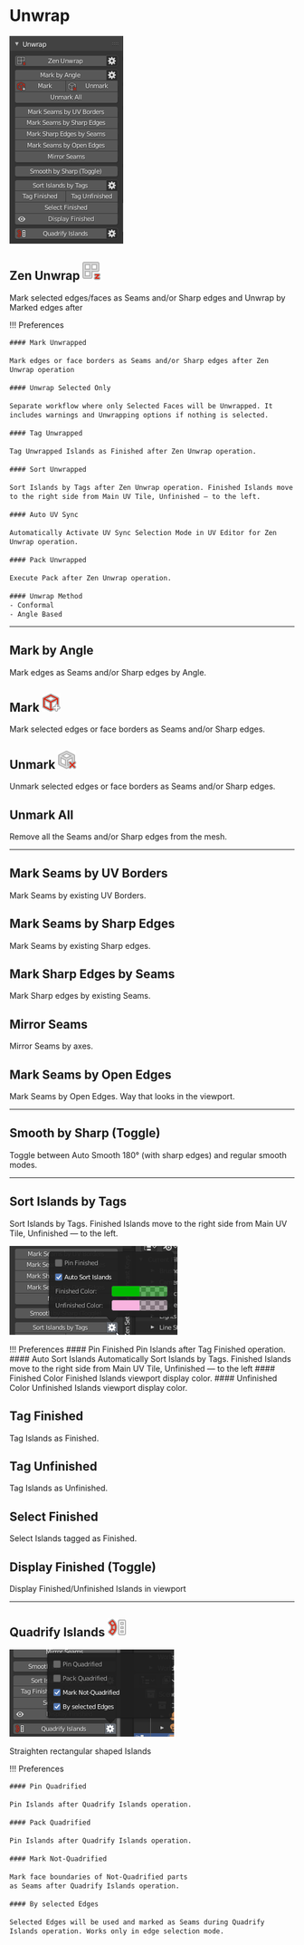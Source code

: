 # Unwrap

![Unwrap](img/screen/unwrap/unwrapMainPanel.png)

## Zen Unwrap ![Zen Unwrap](img/icons/zen-unwrap@2x.png)

Mark selected edges/faces as Seams and/or Sharp edges and Unwrap by Marked edges after

!!! Preferences

    #### Mark Unwrapped

    Mark edges or face borders as Seams and/or Sharp edges after Zen Unwrap operation

    #### Unwrap Selected Only

    Separate workflow where only Selected Faces will be Unwrapped. It includes warnings and Unwrapping options if nothing is selected.

    #### Tag Unwrapped

    Tag Unwrapped Islands as Finished after Zen Unwrap operation.

    #### Sort Unwrapped

    Sort Islands by Tags after Zen Unwrap operation. Finished Islands move to the right side from Main UV Tile, Unfinished — to the left.

    #### Auto UV Sync

    Automatically Activate UV Sync Selection Mode in UV Editor for Zen Unwrap operation.

    #### Pack Unwrapped

    Execute Pack after Zen Unwrap operation.

    #### Unwrap Method
    - Conformal
    - Angle Based

---
## Mark by Angle

Mark edges as Seams and/or Sharp edges by Angle.

## Mark ![Mark Seams](img/icons/mark-seams@2x.png)

Mark selected edges or face borders as Seams and/or Sharp edges.

## Unmark ![Unmark Seams](img/icons/unmark-seams@2x.png)

Unmark selected edges or face borders as Seams and/or Sharp edges.

## Unmark All

Remove all the Seams and/or Sharp edges from the mesh.

---
## Mark Seams by UV Borders
Mark Seams by existing UV Borders.

## Mark Seams by Sharp Edges
Mark Seams by existing Sharp edges.

## Mark Sharp Edges by Seams
Mark Sharp edges by existing Seams.

## Mirror Seams
Mirror Seams by axes.

## Mark Seams by Open Edges
Mark Seams by Open Edges. Way that looks in the viewport.

---
## Smooth by Sharp (Toggle)
Toggle between Auto Smooth 180° (with sharp edges) and regular smooth modes.

---
## Sort Islands by Tags
Sort Islands by Tags. Finished Islands move to the right side from Main UV Tile, Unfinished — to the left.

![Unwrap](img/screen/unwrap/finished_options.png)

!!! Preferences
    #### Pin Finished
    Pin Islands after Tag Finished operation.
    #### Auto Sort Islands
    Automatically Sort Islands by Tags. Finished Islands move to the right side from Main UV Tile, Unfinished — to the left
    #### Finished Color
    Finished Islands viewport display color.
    #### Unfinished Color
    Unfinished Islands viewport display color.

## Tag Finished

Tag Islands as Finished.

## Tag Unfinished

Tag Islands as Unfinished.

## Select Finished

Select Islands tagged as Finished.

## Display Finished (Toggle)

Display Finished/Unfinished Islands in viewport

---
## Quadrify Islands ![Quadrify Islands](img/icons/quadrify_32.png)

![Unwrap](img/screen/unwrap/quadrify_options.png)

Straighten rectangular shaped Islands

!!! Preferences

    #### Pin Quadrified

    Pin Islands after Quadrify Islands operation.

    #### Pack Quadrified

    Pin Islands after Quadrify Islands operation.

    #### Mark Not-Quadrified

    Mark face boundaries of Not-Quadrified parts as Seams after Quadrify Islands operation.

    #### By selected Edges

    Selected Edges will be used and marked as Seams during Quadrify Islands operation. Works only in edge selection mode.

